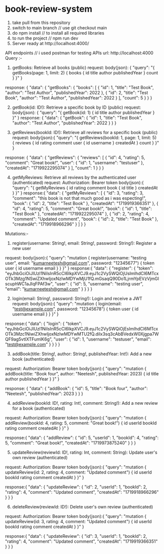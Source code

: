 # book-review-system
1. take pull from this repository
2. switch to main branch // use git checkout main 
3. do npm install // to install all required libraries
4. to run the project // npm run dev
5. Server ready at http://localhost:4000/

API endpoints
// i used postman for testing APIs
url: http://localhost:4000
 Query :- 
1. getBooks: Retrieve all books (public)
request: 
body(json): {
  "query": "{ getBooks(page: 1, limit: 2) { books { id title author publishedYear } count } }"
}

response:
{
    "data": {
        "getBooks": {
            "books": [
                {
                    "id": 1,
                    "title": "Test Book",
                    "author": "Test Author",
                    "publishedYear": 2022
                },
                {
                    "id": 2,
                    "title": "Test Book",
                    "author": "Test Author",
                    "publishedYear": 2022
                }
            ],
            "count": 5
        }
    }
}

2. getBook(id: ID!): Retrieve a specific book by ID (public)
request: 
body(json): {
    "query": "{ getBook(id: 1) { id title author publishedYear } }"
}
response:
{
    "data": {
        "getBook": {
            "id": 1,
            "title": "Test Book",
            "author": "Test Author",
            "publishedYear": 2022
        }
    }
}

3. getReviews(bookId: ID!): Retrieve all reviews for a specific book (public)
request: 
body(json):{
  "query": "{ getReviews(bookId: 1, page: 1, limit: 5) { reviews { id rating comment user { id username } createdAt } count } }"
}

response:
{
    "data": {
        "getReviews": {
            "reviews": [
                {
                    "id": 4,
                    "rating": 5,
                    "comment": "Great book!",
                    "user": {
                        "id": 1,
                        "username": "testuser"
                    },
                    "createdAt": "1719922295074"
                }
            ],
            "count": 1
        }
    }
}

4. getMyReviews: Retrieve all reviews by the authenticated user (authenticated)
request: 
Authorization: Bearer token
body(json):{
  "query": "{ getMyReviews { id rating comment book { id title } createdAt } }"
}
response:{
    "data": {
        "getMyReviews": [
            {
                "id": 3,
                "rating": 3,
                "comment": "this book is not that much good as i was especting!",
                "book": {
                    "id": 2,
                    "title": "Test Book"
                },
                "createdAt": "1719919366351"
            },
            {
                "id": 4,
                "rating": 5,
                "comment": "Great book!",
                "book": {
                    "id": 1,
                    "title": "Test Book"
                },
                "createdAt": "1719922295074"
            },
            {
                "id": 2,
                "rating": 4,
                "comment": "Updated comment",
                "book": {
                    "id": 2,
                    "title": "Test Book"
                },
                "createdAt": "1719918966296"
            }
        ]
    }
}

Mutations:-
1. register(username: String!, email: String!, password: String!): Register a new user

request:
body(json):{
    "query": "mutation { register(username: \"testing user\", email: \"kumarneetesh@gmail.com\", password: \"12345677\") { token user { id username email } } }"
}
response:{
    "data": {
        "register": {
            "token": "eyJhbGciOiJIUzI1NiIsInR5cCI6IkpXVCJ9.eyJ1c2VySWQiOjUsImlhdCI6MTcxOTk3Mzg1NSwiZXhwIjoxNzIwMDYwMjU1fQ.mGsaqQ90Do1LjrmYpEVzVjmGlscuphWC1aJIqFPAf3w",
            "user": {
                "id": 5,
                "username": "testing user",
                "email": "kumarneetesh@gmail.com"
            }
        }
    }
}

2. login(email: String!, password: String!): Login and receive a JWT
request:
body(json):{
  "query": "mutation { login(email: \"test@example.com\", password: \"12345678\") { token user { id username email } } }"
}

response:{
    "data": {
        "login": {
            "token": "eyJhbGciOiJIUzI1NiIsInR5cCI6IkpXVCJ9.eyJ1c2VySWQiOjEsImlhdCI6MTcxOTk3Mzc1NiwiZXhwIjoxNzIwMDYwMTU2fQ.dilx3sq3cAbBVedxW0Xjgpa7WQF9ag5vtIXTFumlK6g",
            "user": {
                "id": 1,
                "username": "testuser",
                "email": "test@example.com"
            }
        }
    }
}

3. addBook(title: String!, author: String!, publishedYear: Int!): Add a new book
(authenticated)

request: 
Authorization: Bearer token
body(json):{
  "query": "mutation { addBook(title: \"Book four\", author: \"Neetesh\", publishedYear: 2023) { id title author publishedYear } }"
}

response:
{
    "data": {
        "addBook": {
            "id": 5,
            "title": "Book four",
            "author": "Neetesh",
            "publishedYear": 2023
        }
    }
}

4. addReview(bookId: ID!, rating: Int!, comment: String!): Add a new review for a
book (authenticated)

request: 
Authorization: Bearer token
body(json):{
  "query": "mutation { addReview(bookId: 4, rating: 5, comment: \"Great book!\") { id userId bookId rating comment createdAt } }"
}

response:{
    "data": {
        "addReview": {
            "id": 5,
            "userId": 1,
            "bookId": 4,
            "rating": 5,
            "comment": "Great book!",
            "createdAt": "1719973875240"
        }
    }
}

5. updateReview(reviewId: ID!, rating: Int, comment: String): Update user's own
review (authenticated)

request: 
Authorization: Bearer token
body(json):{
  "query": "mutation { updateReview(id: 2, rating: 4, comment: \"Updated comment\") { id userId bookId rating comment createdAt } }"
}

response:{
    "data": {
        "updateReview": {
            "id": 2,
            "userId": 1,
            "bookId": 2,
            "rating": 4,
            "comment": "Updated comment",
            "createdAt": "1719918966296"
        }
    }
}

6. deleteReview(reviewId: ID!): Delete user's own review (authenticated)

request: 
Authorization: Bearer token
body(json):{
  "query": "mutation { updateReview(id: 3, rating: 4, comment: \"Updated comment\") { id userId bookId rating comment createdAt } }"
}

response:{
    "data": {
        "updateReview": {
            "id": 3,
            "userId": 1,
            "bookId": 2,
            "rating": 4,
            "comment": "Updated comment",
            "createdAt": "1719919366351"
        }
    }
}
